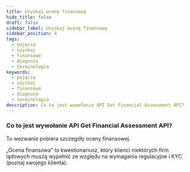 ```yaml
---
title: Uzyskaj ocenę finansową
hide_title: false
draft: false
sidebar_label: Uzyskaj ocenę finansową
sidebar_position: 4
tags:
  - pojęcia
  - uzyskaj
  - finansowe
  - diagnoza
  - terminologia
keywords:
  - pojęcia
  - uzyskaj
  - finansowe
  - diagnoza
  - terminologia
description: Co to jest wywołanie API Get Financial Assessment API?
---
```


### Co to jest wywołanie API Get Financial Assessment API?

To wezwanie pobiera szczegóły oceny finansowej.

„Ocena finansowa” to kwestionariusz, który klienci niektórych firm lądowych muszą wypełnić ze względu na wymagania regulacyjne i KYC (poznaj swojego klienta).
